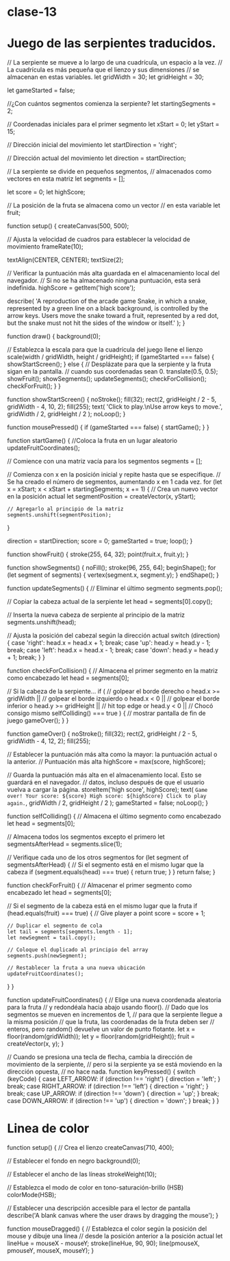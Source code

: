 # clase-13

# Juego de las serpientes traducidos.

// La serpiente se mueve a lo largo de una cuadrícula, un espacio a la vez.
// La cuadrícula es más pequeña que el lienzo y sus dimensiones
// se almacenan en estas variables.
let gridWidth = 30;
let gridHeight = 30;

let gameStarted = false;

//¿Con cuántos segmentos comienza la serpiente?
let startingSegments = 2;

// Coordenadas iniciales para el primer segmento
let xStart = 0;
let yStart = 15;

// Dirección inicial del movimiento
let startDirection = 'right';

// Dirección actual del movimiento
let direction = startDirection;

// La serpiente se divide en pequeños segmentos,
// almacenados como vectores en esta matriz
let segments = [];

let score = 0;
let highScore;

// La posición de la fruta se almacena como un vector
// en esta variable
let fruit;

function setup() {
  createCanvas(500, 500);

  // Ajusta la velocidad de cuadros para establecer la velocidad de movimiento
  frameRate(10);

  textAlign(CENTER, CENTER);
  textSize(2);

  // Verificar la puntuación más alta guardada en el almacenamiento local del navegador.
  // Si no se ha almacenado ninguna puntuación, esta será indefinida.
  highScore = getItem('high score');

  describe(
    'A reproduction of the arcade game Snake, in which a snake, represented by a green line on a black background, is controlled by the arrow keys. Users move the snake toward a fruit, represented by a red dot, but the snake must not hit the sides of the window or itself.'
  );
}

function draw() {
  background(0);

  // Establezca la escala para que la cuadrícula del juego llene el lienzo
  scale(width / gridWidth, height / gridHeight);
  if (gameStarted === false) {
    showStartScreen();
  } else {
    // Desplázate para que la serpiente y la fruta sigan en la pantalla.
    // cuando sus coordenadas sean 0.
    translate(0.5, 0.5);
    showFruit();
    showSegments();
    updateSegments();
    checkForCollision();
    checkForFruit();
  }
}

function showStartScreen() {
  noStroke();
  fill(32);
  rect(2, gridHeight / 2 - 5, gridWidth - 4, 10, 2);
  fill(255);
  text(
    'Click to play.\nUse arrow keys to move.',
    gridWidth / 2,
    gridHeight / 2
  );
  noLoop();
}

function mousePressed() {
  if (gameStarted === false) {
    startGame();
  }
}

function startGame() {
  //Coloca la fruta en un lugar aleatorio
  updateFruitCoordinates();

  // Comience con una matriz vacía para los segmentos
  segments = [];

  // Comienza con x en la posición inicial y repite hasta que se especifique.
  // Se ha creado el número de segmentos, aumentando x en 1 cada vez.
  for (let x = xStart; x < xStart + startingSegments; x += 1) {
    // Crea un nuevo vector en la posición actual
    let segmentPosition = createVector(x, yStart);

    // Agregarlo al principio de la matriz
    segments.unshift(segmentPosition);
  }

  direction = startDirection;
  score = 0;
  gameStarted = true;
  loop();
}

function showFruit() {
  stroke(255, 64, 32);
  point(fruit.x, fruit.y);
}

function showSegments() {
  noFill();
  stroke(96, 255, 64);
  beginShape();
  for (let segment of segments) {
    vertex(segment.x, segment.y);
  }
  endShape();
}

function updateSegments() {
  // Eliminar el último segmento
  segments.pop();

  // Copiar la cabeza actual de la serpiente
  let head = segments[0].copy();

  // Inserta la nueva cabeza de serpiente al principio de la matriz
  segments.unshift(head);

  // Ajusta la posición del cabezal según la dirección actual
  switch (direction) {
    case 'right':
      head.x = head.x + 1;
      break;
    case 'up':
      head.y = head.y - 1;
      break;
    case 'left':
      head.x = head.x - 1;
      break;
    case 'down':
      head.y = head.y + 1;
      break;
  }
}

function checkForCollision() {
  // Almacena el primer segmento en la matriz como encabezado
  let head = segments[0];

  // Si la cabeza de la serpiente...
  if (
    // golpear el borde derecho o
    head.x >= gridWidth ||
    // golpear el borde izquierdo o
    head.x < 0 ||
    // golpear el borde inferior o
    head.y >= gridHeight ||
    // hit top edge or
    head.y < 0 ||
    // Chocó consigo mismo
    selfColliding() === true
  ) {
    // mostrar pantalla de fin de juego
    gameOver();
  }
}

function gameOver() {
  noStroke();
  fill(32);
  rect(2, gridHeight / 2 - 5, gridWidth - 4, 12, 2);
  fill(255);

  // Establecer la puntuación más alta como la mayor: la puntuación actual o la anterior.
  // Puntuación más alta
  highScore = max(score, highScore);

  // Guarda la puntuación más alta en el almacenamiento local. Esto se guardará en el navegador.
  // datos, incluso después de que el usuario vuelva a cargar la página.
  storeItem('high score', highScore);
  text(
    `Game over!
Your score: ${score}
High score: ${highScore}
Click to play again.`,
    gridWidth / 2,
    gridHeight / 2
  );
  gameStarted = false;
  noLoop();
}

function selfColliding() {
  // Almacena el último segmento como encabezado
  let head = segments[0];

  // Almacena todos los segmentos excepto el primero
  let segmentsAfterHead = segments.slice(1);

  // Verifique cada uno de los otros segmentos
  for (let segment of segmentsAfterHead) {
    // Si el segmento está en el mismo lugar que la cabeza
    if (segment.equals(head) === true) {
      return true;
    }
  }
  return false;
}

function checkForFruit() {
  // Almacenar el primer segmento como encabezado
  let head = segments[0];

  // Si el segmento de la cabeza está en el mismo lugar que la fruta
  if (head.equals(fruit) === true) {
    // Give player a point
    score = score + 1;

    // Duplicar el segmento de cola
    let tail = segments[segments.length - 1];
    let newSegment = tail.copy();

    // Coloque el duplicado al principio del array
    segments.push(newSegment);

    // Restablecer la fruta a una nueva ubicación
    updateFruitCoordinates();
  }
}

function updateFruitCoordinates() {
  // Elige una nueva coordenada aleatoria para la fruta
  // y redondéala hacia abajo usando floor().
  // Dado que los segmentos se mueven en incrementos de 1,
  // para que la serpiente llegue a la misma posición
  // que la fruta, las coordenadas de la fruta deben ser
  // enteros, pero random() devuelve un valor de punto flotante.
  let x = floor(random(gridWidth));
  let y = floor(random(gridHeight));
  fruit = createVector(x, y);
}

// Cuando se presiona una tecla de flecha, cambia la dirección de movimiento de la serpiente,
// pero si la serpiente ya se está moviendo en la dirección opuesta,
// no hace nada.
function keyPressed() {
  switch (keyCode) {
    case LEFT_ARROW:
      if (direction !== 'right') {
        direction = 'left';
      }
      break;
    case RIGHT_ARROW:
      if (direction !== 'left') {
        direction = 'right';
      }
      break;
    case UP_ARROW:
      if (direction !== 'down') {
        direction = 'up';
      }
      break;
    case DOWN_ARROW:
      if (direction !== 'up') {
        direction = 'down';
      }
      break;
  }
}

# Linea de color

function setup() {
  // Crea el lienzo
  createCanvas(710, 400);

  // Establecer el fondo en negro
  background(0);

  // Establecer el ancho de las líneas
  strokeWeight(10);

  // Establezca el modo de color en tono-saturación-brillo (HSB)
  colorMode(HSB);

  // Establecer una descripción accesible para el lector de pantalla
  describe('A blank canvas where the user draws by dragging the mouse');
}

function mouseDragged() {
  // Establezca el color según la posición del mouse y dibuje una línea
  // desde la posición anterior a la posición actual
  let lineHue = mouseX - mouseY;
  stroke(lineHue, 90, 90);
  line(pmouseX, pmouseY, mouseX, mouseY);
}
